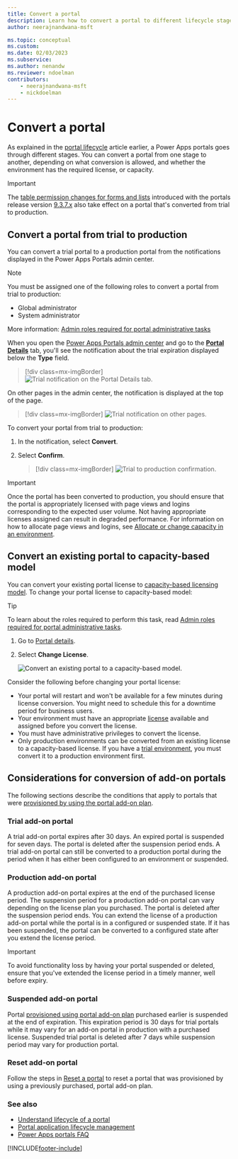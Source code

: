 ```yaml
---
title: Convert a portal
description: Learn how to convert a portal to different lifecycle stages.
author: neerajnandwana-msft

ms.topic: conceptual
ms.custom: 
ms.date: 02/03/2023
ms.subservice: 
ms.author: nenandw
ms.reviewer: ndoelman
contributors:
    - neerajnandwana-msft
    - nickdoelman
---
```


# Convert a portal

As explained in the [portal lifecycle](portal-lifecycle.md) article earlier, a Power Apps portals goes through different stages. You can convert a portal from one stage to another, depending on what conversion is allowed, and whether the environment has the required license, or capacity.

> [!IMPORTANT]
> The [table permission changes for forms and lists](../important-changes-deprecations.md#table-permission-changes-for-forms-and-lists-on-new-portals) introduced with the portals release version [9.3.7.x](/power-platform/released-versions/portals/portalupdate1) also take effect on a portal that's converted from trial to production.

## Convert a portal from trial to production

You can convert a trial portal to a production portal from the notifications displayed in the Power Apps Portals admin center.

> [!NOTE]
> You must be assigned one of the following roles to convert a portal from trial to production:
> - Global administrator
> - System administrator
>
> More information: [Admin roles required for portal administrative tasks](portal-admin-roles.md)

When you open the [Power Apps Portals admin center](admin-overview.md) and go to the **[Portal Details](portal-details.md)** tab, you'll see the notification about the trial expiration displayed below the **Type** field.

> [!div class=mx-imgBorder]
> ![Trial notification on the Portal Details tab.](../media/admin-center-convert-notif.png "Trial notification on the Portal Details tab")

On other pages in the admin center, the notification is displayed at the top of the page.

> [!div class=mx-imgBorder]
> ![Trial notification on other pages.](../media/admin-center-convert-notif-all.png "Trial notification on other pages")

To convert your portal from trial to production:

1.	In the notification, select **Convert**.

2.	Select **Confirm**.

    > [!div class=mx-imgBorder]
    > ![Trial to production confirmation.](../media/trial-to-prod-confirm.png "Trial to production confirmation")

> [!IMPORTANT]
> Once the portal has been converted to production, you should ensure that the portal is appropriately licensed with page views and logins corresponding to the expected user volume. Not having appropriate licenses assigned can result in degraded performance. For information on how to allocate page views and logins, see [Allocate or change capacity in an environment](/power-platform/admin/capacity-add-on#allocate-or-change-capacity-in-an-environment).

## Convert an existing portal to capacity-based model

You can convert your existing portal license to [capacity-based licensing model](/power-platform/admin/powerapps-flow-licensing-faq#can-you-share-more-details-regarding-the-new-power-apps-portals-licensing). To change your portal license to capacity-based model:

> [!TIP]
> To learn about the roles required to perform this task, read [Admin roles required for portal administrative tasks](portal-admin-roles.md).

1. Go to [Portal details](portal-details.md).
1. Select **Change License**.

    ![Convert an existing portal to a capacity-based model.](media/portal-lifecycle/convert-to-capacity-based-licensing.gif "Convert an existing portal to a capacity-based model")

Consider the following before changing your portal license:

- Your portal will restart and won't be available for a few minutes during license conversion. You might need to schedule this for a downtime period for business users.
- Your environment must have an appropriate [license](/power-platform/admin/powerapps-flow-licensing-faq#portals) available and assigned before you convert the license.
- You must have administrative privileges to convert the license.
- Only production environments can be converted from an existing license to a capacity-based license. If you have a [trial environment](/power-platform/admin/trial-environments), you must convert it to a production environment first.

## Considerations for conversion of add-on portals

The following sections describe the conditions that apply to portals that were [provisioned by using the portal add-on plan](../provision-portal-add-on.md).

### Trial add-on portal

A trial add-on portal expires after 30 days. An expired portal is suspended for seven days. The portal is deleted after the suspension period ends. A trial add-on portal can still be converted to a production portal during the period when it has either been configured to an environment or suspended.

### Production add-on portal

A production add-on portal expires at the end of the purchased license period. The suspension period for a production add-on portal can vary depending on the license plan you purchased. The portal is deleted after the suspension period ends. You can extend the license of a production add-on portal while the portal is in a configured or suspended state. If it has been suspended, the portal can be converted to a configured state after you extend the license period.

> [!IMPORTANT]
> To avoid functionality loss by having your portal suspended or deleted, ensure that you've extended the license period in a timely manner, well before expiry.

### Suspended add-on portal

Portal [provisioned using portal add-on plan](../provision-portal-add-on.md) purchased earlier is suspended at the end of expiration. This expiration period is 30 days for trial portals while it may vary for an add-on portal in production with a purchased license. Suspended trial portal is deleted after 7 days while suspension period may vary for production portal.

### Reset add-on portal

Follow the steps in [Reset a portal](reset-portal.md) to reset a portal that was provisioned by using a previously purchased, portal add-on plan.

### See also

- [Understand lifecycle of a portal](portal-lifecycle.md) <br>
- [Portal application lifecycle management](/training/modules/extend-power-app-portals/2-portal-application-lifecycle)
- [Power Apps portals FAQ](../faq.yml)

[!INCLUDE[footer-include](../../../includes/footer-banner.md)]
